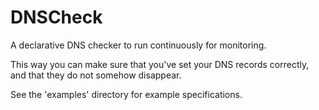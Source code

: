 # DNSCheck

A declarative DNS checker to run continuously for monitoring.

This way you can make sure that you've set your DNS records correctly, and that they do not somehow disappear.

See the 'examples' directory for example specifications.
